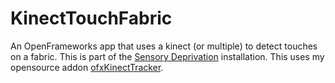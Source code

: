 # KinectTouchFabric
An OpenFrameworks app that uses a kinect (or multiple) to detect touches on a fabric. This is part of the [Sensory Deprivation](https://github.com/davidjonas/SensoryDeprivation) installation.
This uses my opensource addon [ofxKinectTracker](https://github.com/davidjonas/ofxKinectTracker).
